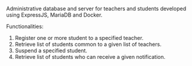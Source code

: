 Administrative database and server for teachers and students developed using ExpressJS, MariaDB and Docker.

Functionalities:
1. Register one or more student to a specified teacher.
2. Retrieve list of students common to a given list of teachers.
3. Suspend a specified student.
4. Retrieve list of students who can receive a given notification.